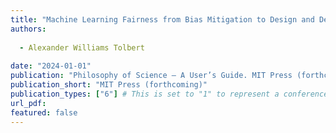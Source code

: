```yaml
---
title: "Machine Learning Fairness from Bias Mitigation to Design and Deployment"
authors:
 
  - Alexander Williams Tolbert
 
date: "2024-01-01"
publication: "Philosophy of Science – A User’s Guide. MIT Press (forthcoming)"
publication_short: "MIT Press (forthcoming)"
publication_types: ["6"] # This is set to "1" to represent a conference paper
url_pdf:  
featured: false
---
```

